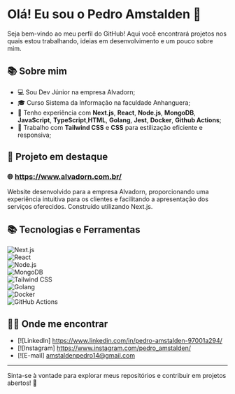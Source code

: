 # Olá! Eu sou o Pedro Amstalden 👋

Seja bem-vindo ao meu perfil do GitHub! Aqui você encontrará projetos nos quais estou trabalhando, ideias em desenvolvimento e um pouco sobre mim.

## 📚 Sobre mim

- 💻 Sou Dev Júnior na empresa Alvadorn;
- 🎓 Curso Sistema da Informação na faculdade Anhanguera;
- 💪 Tenho experiência com **Next.js**, **React**, **Node.js**, **MongoDB**, **JavaScript**, **TypeScript**,**HTML**, **Golang**, **Jest**, **Docker**, **Github Actions**;
- 🧱 Trabalho com **Tailwind CSS** e **CSS** para estilização eficiente e responsiva;

## 📝 Projeto em destaque

### 🌐 https://www.alvadorn.com.br/
Website desenvolvido para a empresa Alvadorn, proporcionando uma experiência intuitiva para os clientes e facilitando a apresentação dos serviços oferecidos. Construído utilizando Next.js.

## 📚 Tecnologias e Ferramentas

![Next.js](https://img.shields.io/badge/Next.js-000000?style=for-the-badge&logo=next.js&logoColor=white)  
![React](https://img.shields.io/badge/React-61DAFB?style=for-the-badge&logo=react&logoColor=black)  
![Node.js](https://img.shields.io/badge/Node.js-43853D?style=for-the-badge&logo=node.js&logoColor=white)  
![MongoDB](https://img.shields.io/badge/MongoDB-4EA94B?style=for-the-badge&logo=mongodb&logoColor=white)  
![Tailwind CSS](https://img.shields.io/badge/TailwindCSS-38B2AC?style=for-the-badge&logo=tailwind-css&logoColor=white)  
![Golang](https://img.shields.io/badge/Go-00ADD8?style=for-the-badge&logo=go&logoColor=white)  
![Docker](https://img.shields.io/badge/Docker-2496ED?style=for-the-badge&logo=docker&logoColor=white)  
![GitHub Actions](https://img.shields.io/badge/GitHub_Actions-2088FF?style=for-the-badge&logo=github-actions&logoColor=white)  

## 👨‍💻 Onde me encontrar

- [![LinkedIn] https://www.linkedin.com/in/pedro-amstalden-97001a294/
- [![Instagram] https://www.instagram.com/pedro_amstalden/
- [![E-mail] amstaldenpedro14@gmail.com

---

Sinta-se à vontade para explorar meus repositórios e contribuir em projetos abertos! 🚀

